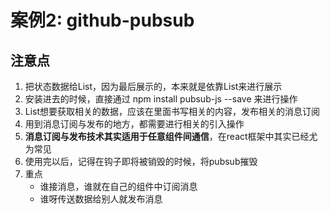 # 案例2: github-pubsub
## 注意点
1. 把状态数据给List，因为最后展示的，本来就是依靠List来进行展示
2. 安装进去的时候，直接通过 npm install pubsub-js --save 来进行操作
3. List想要获取相关的数据，应该在里面书写相关的内容，发布相关的消息订阅
4. 用到消息订阅与发布的地方，都需要进行相关的引入操作
5. **消息订阅与发布技术其实适用于任意组件间通信**，在react框架中其实已经尤为常见
6. 使用完以后，记得在钩子即将被销毁的时候，将pubsub摧毁
7. 重点
    - 谁接消息，谁就在自己的组件中订阅消息
    - 谁呀传送数据给别人就发布消息

